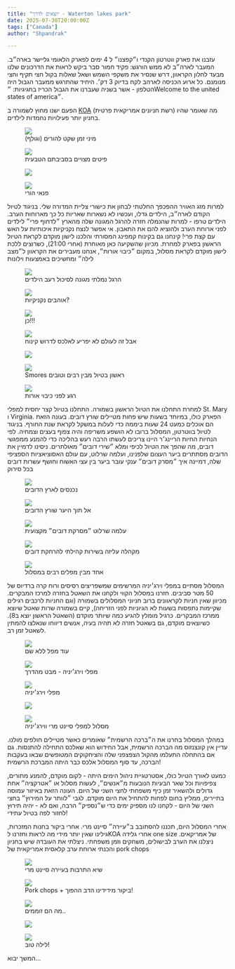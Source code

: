 ```yaml
---
title: "יוצאים לדרך - Waterton lakes park"
date: 2025-07-30T20:00:00Z
tags: ["Canada"]
author: "Shpandrak"

---
```


עזבנו את פארק ווטרטון הקנדי ו״קפצנו״ ל 4 ימים לפארק הלאומי גליישר בארה״ב. המעבר לארה״ב לא ממש הורגש: פקיד חמור סבר ביקש לראות את הדרכונים שלנו מבעד לחלון הקראוון, דרש שנסיר את משקפי השמש ושאל שאלות בקול חצי תקיף וחצי מנומנם. כל ארוע הכניסה לארהב לקח בדיוק 3 דק׳. היחיד שהתרגש ממעבר הגבול היה הטלפון - אשר בשניה שעברנו את הגבול הכריז בחגיגיות: ״Welcome to the united states of america״.

הפעם ישנו מחוץ לשמורה ב [KOA](https://koa.com/campgrounds/st-mary/) (רשת חניונים אמריקאית פרטית) מה שאומר שהיו בחניון יותר פעילויות נחמדות לילדים. 

<figure class="centered-img">  
  <img src="miniGolf.jpg"/>  
  <figcaption>מיני זמן שקט להורים (וגולף)</figcaption>  
</figure>

<figure class="centered-img">  
  <img src="poolJump.jpg"/>  
  <figcaption>פיטים מצויים בסביבתם הטבעית</figcaption>  
</figure>

<figure class="centered-img">  
  <img src="jacuzzi.jpg"/>  
</figure>

<figure class="centered-img">  
  <img src="nemalaYoga.jpg"/>  
  <figcaption>פנאי הורי</figcaption>  
</figure>

למרות מזג האוויר ההפכפך החלטתי לבחון את כישורי צליית המדורה שלי. בניגוד לטיול הקודם לארה״ב, הילדים גדלו, ועכשיו לא נשארות שאריות כל כך מארוחות הערב. הילדים טרפו - למרות שהנמלה חזרה להרגל המגונה שלה מהארץ ״לדחוף פרי״ לילדים לפני ארוחת הערב ולהוציא להם את התאבון. אי אפשר לנצח נקניקיות איכותיות על האש עם קצת פרי! קינחנו גם בקינוח קמפינג המסורתי והלכנו לישון מוקדם לקראת הטיול הראשון בפארק למחרת. מכיוון שהשקיעה כאן מאוחרת (אחרי 21:00), כשרוצים ללכת לישון מוקדם לקראת מסלול, במקום ״כיבוי אורות״, אנחנו מעבירים את הקראוון ל״מצב לילה״ ומחשיכים באמצעות וילונות

<figure class="centered-img">  
  <img src="shuvFruit.jpg"/>  
  <figcaption>הרגל נמלתי מגונה לסיכול רעב הילדים</figcaption>  
</figure>

<figure class="centered-img">  
  <img src="grillingSausage.jpg"/>  
  <figcaption>אוהבים נקניקיות?</figcaption>  
</figure>

<figure class="centered-img">  
  <img src="dinnerSausage.jpg"/>  
  <figcaption>כן!!!</figcaption>  
</figure>

<figure class="centered-img">  
  <img src="alexSmores.jpg"/>  
  <figcaption>אבל זה לעולם לא יפריע לאלכס לדרוש קינוח</figcaption>  
</figure>

<figure class="centered-img">  
  <img src="peteGrillingMarsh.jpg"/>  
</figure>

<figure class="centered-img">  
  <img src="eatingSmores.jpg"/>  
  <figcaption>Smores ראשון בטיול מבין רבים וטובים</figcaption>  
</figure>

<figure class="centered-img">  
  <img src="sleepingRV.jpg"/>  
  <figcaption>רגע לפני כיבוי אורות</figcaption>  
</figure>

למחרת התחלנו את הטיול הראשון בשמורה. התחלנו בטיול קצר יחסית למפלי St. Mary ו Virginia. הפארק כולו, במיוחד בשעות שיש פחות מטיילים שורץ דובים. בעונה הזאת הם אוכלים כמעט 24 שעות ביממה כדי לעלות במשקל לקראת שנת החורף. בניגוד לטיול בווטרטון, המסלול ברובו לא הושפע משריפה והיה צפוף בעצים וצמחיה. לפי הנחיות החיות הריינג׳ר היינו צריכים לעשתו הרבה רעש בהליכה כדי להמנע ממפגשי דובים, מה שהפך את הטיול לכיפי ומלא ״שירי דובים״ מאולתרים. ניסינו לדמיין את הדובים מסתתרים ביער העצום שלפנינו, ועלמה שרלוט, עם עולם האסוציאציות הספציפי שלה,  דמיינה איך ״מסרק דובים״ ענקי עובר ביער בין עצי האשוח וחושף עשרות דובים בכל סירוק

<figure class="centered-img">  
  <img src="stMaryFalls3.jpg"/>  
  <figcaption>נכנסים לארץ הדובים</figcaption>  
</figure>

<figure class="centered-img">  
  <img src="stMaryFalls1.jpg"/>  
  <figcaption>אל תוך היער שורץ הדובים</figcaption>  
</figure>

<figure class="centered-img">  
  <img src="stMaryFalls8.jpg"/>  
  <figcaption>עלמה שרלוט ״מסרקת דובים״ מקצועית</figcaption>  
</figure>

<figure class="centered-img">  
  <img src="stMaryFalls12.jpg"/>  
  <figcaption>מקהלה עליזה בשירות קהילתי להרחקת דובים</figcaption>  
</figure>

<figure class="centered-img">  
  <img src="stMaryFalls4.jpg"/>  
  <figcaption>אחד מבין מפלים רבים במסלול</figcaption>  
</figure>

המסלול מסתיים במפלי וירג׳יניה המרשימים שמשפריצים רסיסים ורוח קרה ברדיוס של 50 מטר סביבים. חזרנו במסלול הקווי ולקחנו את השאטל בחזרה למרכז המבקרים. מכיוון שאין חניות לקראוונים ברוב חניוני המסלולים בשמורה (וגם החניות לרכבים רגילים שקיימות נתפסות בשעות לא הגיוניות לפני הזריחה), קיים בשמורה שרות שאטל שיוצא ממרכז המבקרים. כרגיל מומלץ להגיע כמה שיותר מוקדם (השאטל הראשון יוצא ב8). כשיוצאים מוקדם, גם בשאטל חזרה לא תהיה בעיה, אנשים דיווחו שנאלצו להמתין לשאטל זמן רב.

<figure class="centered-img">  
  <img src="stMaryFalls7.jpg"/>  
  <figcaption>עוד מפל ללא שם</figcaption>  
</figure>

<figure class="centered-img">  
  <img src="stMaryFalls5.jpg"/>  
  <figcaption>מפלי וירג׳יניה - מבט מהדרך</figcaption>  
</figure>

<figure class="centered-img">  
  <img src="stMaryFalls10.jpg"/>  
  <figcaption>מפלי וירג׳יניה</figcaption>  
</figure>

<figure class="centered-img">  
  <img src="stMaryFalls11.jpg"/>  
</figure>

<figure class="centered-img">  
  <img src="stMaryTrailStats.jpg"/>
  <figcaption>מסלול למפלי סיינט מרי ווירג׳יניה</figcaption>  
</figure>

במהלך המסלול בחרנו את ה״ברכה הרשמית״ שאומרים כאשר מטיילים חולפים מולנו. עדיין אין קונצנזוס מה הברכה הרשמית, אבל החידוש הוא שאלכס התחילה להתנסות. גם אם בהתחלה התעלמו מהקול הצפצפני שלה והציחקוקים המטופשים שבאו בעקבות הברכה, עד סוף המסלול אלכס כבר היתה המברכת הרשמית! 

כמעט לאורך הטיול כולו, אסטרטגיית ניהול הימים היתה - לקום מוקדם, להמנע מתורים, צפיפויות וכל שאר הבעיות הנובעות מ״אנשים״, לעשות מסלול או ״אטרקציה״ אחת גדולים ולהשאיר זמן כיף משפחתי לחצי השני של היום. העונה הזאת באיזור עמוסה בתיירים, ממליץ בחום לפחות להתחיל את היום מוקדם. לגבי ״לוותר על המירוץ״ בחצי השני של היום - לקחנו לנו מספיק ימים כדי ש״נספיק״  הרבה, ואם לא - יהיה תירוץ לחזור לפה בטיול עתידי!

אחרי המסלול היום, תכננו להסתובב ב״עיירה״ סיינט מרי. אחרי ביקור בחנות המזכרות, גילינו שאין יותר מידי מה לראות וחזרנו לKOA אחרי גלידה one size של אמריקאים. ניצלנו את הערב לבישולים, משחקים וזמן משפחתי. ניצלתי את העובדה שיש בחניון והכנתי ארוחת ערב קלאסית אמריקאית של  pork chops 

<figure class="centered-img">  
  <img src="iceCreamStMary.jpg"/>
  <figcaption>שיא התרבות בעיירה סיינט מרי</figcaption>  
</figure>

<figure class="centered-img">  
  <img src="porkChops.jpg"/>
  <figcaption>Pork chops + ביקור מידידינו הדב ההפוך!</figcaption>  
</figure>

<figure class="centered-img">  
  <img src="kids.jpg"/>
  <figcaption>מה הם זוממים..</figcaption>  
</figure>

<figure class="centered-img">  
  <img src="kids2.jpg"/>
</figure>

<figure class="centered-img">  
  <img src="goodNight.jpg"/>
  <figcaption>לילה טוב!</figcaption>  
</figure>

המשך יבוא...
